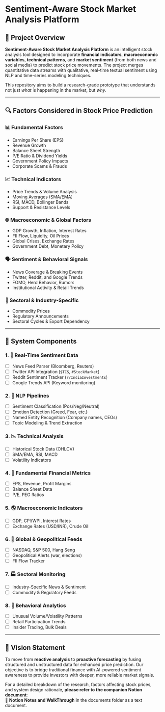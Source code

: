 # Sentiment-Aware Stock Market Analysis Platform

## 🧠 Project Overview

**Sentiment-Aware Stock Market Analysis Platform** is an intelligent stock analysis tool designed to incorporate **financial indicators**, **macroeconomic variables**, **technical patterns**, and **market sentiment** (from both news and social media) to predict stock price movements. The project merges quantitative data streams with qualitative, real-time textual sentiment using NLP and time-series modeling techniques.

This repository aims to build a research-grade prototype that understands not just _what_ is happening in the market, but _why_.

---

## 🔍 Factors Considered in Stock Price Prediction

### 📊 Fundamental Factors
- Earnings Per Share (EPS)
- Revenue Growth
- Balance Sheet Strength
- P/E Ratio & Dividend Yields
- Government Policy Impacts
- Corporate Scams & Frauds

### 📈 Technical Indicators
- Price Trends & Volume Analysis
- Moving Averages (SMA/EMA)
- RSI, MACD, Bollinger Bands
- Support & Resistance Levels

### 🌐 Macroeconomic & Global Factors
- GDP Growth, Inflation, Interest Rates
- FII Flow, Liquidity, Oil Prices
- Global Crises, Exchange Rates
- Government Debt, Monetary Policy

### 🗣️ Sentiment & Behavioral Signals
- News Coverage & Breaking Events
- Twitter, Reddit, and Google Trends
- FOMO, Herd Behavior, Rumors
- Institutional Activity & Retail Trends

### 🧭 Sectoral & Industry-Specific
- Commodity Prices
- Regulatory Announcements
- Sectoral Cycles & Export Dependency

---

## 🧩 System Components

### 1. 📰 Real-Time Sentiment Data
- [ ] News Feed Parser (Bloomberg, Reuters)
- [ ] Twitter API Integration (`$TCS`, `#StockMarket`)
- [ ] Reddit Sentiment Tracker (`r/IndiaInvestments`)
- [ ] Google Trends API (Keyword monitoring)

### 2. 🔬 NLP Pipelines
- [ ] Sentiment Classification (Pos/Neg/Neutral)
- [ ] Emotion Detection (Greed, Fear, etc.)
- [ ] Named Entity Recognition (Company names, CEOs)
- [ ] Topic Modeling & Trend Extraction

### 3. 📉 Technical Analysis
- [ ] Historical Stock Data (OHLCV)
- [ ] SMA/EMA, RSI, MACD
- [ ] Volatility Indicators

### 4. 🧾 Fundamental Financial Metrics
- [ ] EPS, Revenue, Profit Margins
- [ ] Balance Sheet Data
- [ ] P/E, PEG Ratios

### 5. 🌎 Macroeconomic Indicators
- [ ] GDP, CPI/WPI, Interest Rates
- [ ] Exchange Rates (USD/INR), Crude Oil

### 6. 📡 Global & Geopolitical Feeds
- [ ] NASDAQ, S&P 500, Hang Seng
- [ ] Geopolitical Alerts (war, elections)
- [ ] FII Flow Tracker

### 7. 🏭 Sectoral Monitoring
- [ ] Industry-Specific News & Sentiment
- [ ] Commodity & Regulatory Feeds

### 8. 🧠 Behavioral Analytics
- [ ] Unusual Volume/Volatility Patterns
- [ ] Retail Participation Trends
- [ ] Insider Trading, Bulk Deals

---

## 🧠 Vision Statement

To move from **reactive analysis** to **proactive forecasting** by fusing structured and unstructured data for enhanced price prediction. Our objective is to bridge traditional finance with AI-powered sentiment awareness to provide investors with deeper, more reliable market signals.


For a detailed breakdown of the research, factors affecting stock prices, and system design rationale, **please refer to the companion Notion document**:  
📘 **Notion Notes and WalkThrough**  in the documents folder as a text document.


